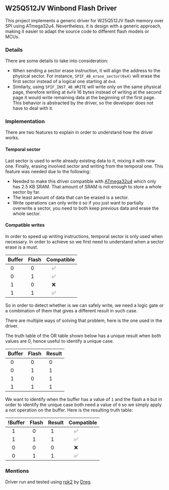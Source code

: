 ## W25Q512JV Winbond Flash Driver

This project implements a generic driver for W25Q512JV flash memory over SPI using ATmega32u4. Nevertheless, it is design with a generic approach, making it easier to adapt the source code to different flash models or MCUs.

### Details

There are some details to take into consideration:
* When sending a sector erase instruction, it will align the address to the physical sector. For instance, `SPIF_4B_erase_sector(0x4)` will erase the first sector instead of a logical one starting at `0x4`.
* Similarly, using `SPIF_INST_4B_WRITE` will write only on the same physical page, therefore writing at `0xF8` 16 bytes instead of writing at the second page it would write remaining data at the beginning of the first page. This behavior is abstracted by the driver, so the developer does not have to deal with it.

### Implementation
There are two features to explain in order to understand how the driver works.

#### Temporal sector

Last sector is used to write already existing data to it, mixing it with new one. Finally, erasing involved sector and writing from the temporal one. This feature was needed due to the following:
* Needed to make this driver compatible with [ATmega32u4](https://www.microchip.com/en-us/product/ATMEGA32U4) which only has 2.5 KB SRAM. That amount of SRAM is not enough to store a whole sector by far.
* The least amount of data that can be erased is a sector.
* Write operations can only write `0` so if you just want to partially overwrite a sector, you need to both keep previous data and erase the whole sector.

#### Compatible writes

In order to speed up writing instructions, temporal sector is only used when necessary. In order to achieve so we first need to understand when a sector erase is a must.

| Buffer | Flash | Compatible |
|--------|-------|------------|
|   0    |   0   |     ✅    |
|   0    |   1   |     ✅    |
|   1    |   0   |     ❌    |
|   1    |   1   |     ✅    |

So in order to detect whether is we can safely write, we need a logic gate or a combination of them that gives a different result in such case.

There are multiple ways of solving that problem, here is the one used in the driver.

The truth table of the OR table shown below has a unique result when both values are 0, hence useful to identify a unique case.

| Buffer | Flash | Result |
|--------|-------|--------|
|   0    |   0   |   0    |
|   0    |   1   |   1    |
|   1    |   0   |   1    |
|   1    |   1   |   1    |

We want to identify when the buffer has a value of `1` and the flash a `0` but in order to identify the unique case both need a value of `0` so we simply apply a not operation on the buffer. Here is the resulting truth table:

| !Buffer | Flash | Result | Compatible |
|---------|-------|--------|------------|
|    1    |   0   |   1    |     ✅    |
|    1    |   1   |   1    |     ✅    |
|    0    |   0   |   0    |     ❌    |
|    0    |   1   |   1    |     ✅    |

### Mentions

Driver run and tested using [rpk2](https://rootkit.es/rpk2_doc/) by [Dreg](https://twitter.com/therealdreg).

